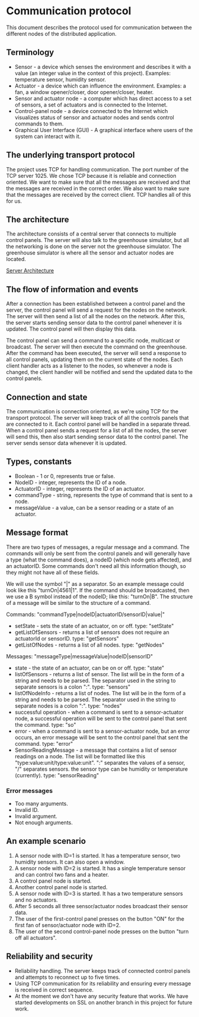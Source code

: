 # Communication protocol

This document describes the protocol used for communication between the different nodes of the
distributed application.

## Terminology

* Sensor - a device which senses the environment and describes it with a value (an integer value in
  the context of this project). Examples: temperature sensor, humidity sensor.
* Actuator - a device which can influence the environment. Examples: a fan, a window opener/closer,
  door opener/closer, heater.
* Sensor and actuator node - a computer which has direct access to a set of sensors, a set of
  actuators and is connected to the Internet.
* Control-panel node - a device connected to the Internet which visualizes status of sensor and
  actuator nodes and sends control commands to them.
* Graphical User Interface (GUI) - A graphical interface where users of the system can interact with
  it.

## The underlying transport protocol

The project uses TCP for handling communication. The port number of the TCP server 1025. We chose TCP because it is
reliable and connection oriented. We want to make sure that all the messages are received and that the messages are
received in the correct order. We also want to make sure that the messages are received by the correct client. TCP
handles all of this for us.

## The architecture

The architecture consists of a central server that connects to multiple control panels. The server will also
talk to the greenhouse simulator, but all the networking is done on the server not the greenhouse simulator. The
greenhouse simulator is where all the sensor and actuator nodes are located. 

[Server Architecture](images/GreenhouseServerArchitecture.png)

## The flow of information and events

After a connection has been established between a control panel and the server, the control panel will send a request
for the nodes on the network. The server will then send a list of all the nodes on the network. After this, the server
starts sending sensor data to the control panel whenever it is updated. The control panel will then display this data.

The control panel can send a command to a specific node, multicast or broadcast. The server will then execute the 
command on the greenhouse. After the command has been executed, the server will send a response to all control panels,
updating them on the current state of the nodes. Each client handler acts as a listener to the nodes, so whenever a node
is changed, the client handler will be notified and send the updated data to the control panels.


## Connection and state

The communication is connection oriented, as we're using TCP for the transport protocol. The server will keep track of
all the controls panels that are connected to it. Each control panel will be handled in a separate thread. When a 
control panel sends a request for a list of all the nodes, the server will send this, then also start sending 
sensor data to the control panel. The server sends sensor data whenever it is updated. 

## Types, constants

 * Boolean - 1 or 0, represents true or false.
 * NodeID - integer, represents the ID of a node.
 * ActuatorID - integer, represents the ID of an actuator.
 * commandType - string, represents the type of command that is sent to a node.
 * messageValue - a value, can be a sensor reading or a state of an actuator.

## Message format

There are two types of messages, a regular message and a command. The commands will only be sent from the control panels
and will generally have a type (what the command does), a nodeID (which node gets affected), and an actuatorID. Some
commands don't need all this information though, so they might not have all of these fields. 

We will use the symbol "|" as a separator. So an example message could look like this "turnOn|4561|1". If the command 
should be broadcasted, then we use a B symbol instead of the nodeID; like this: "turnOn|B". The structure of a message 
will be similar to the structure of a command.

Commands: "commandType|nodeID|actuatorID/sensorID|value|"
* setState - sets the state of an actuator, on or off. type: "setState"
* getListOfSensors - returns a list of sensors does not require an actuatorId or sensorID. type: "getSensors"
* getListOfNodes - returns a list of all nodes. type: "getNodes"

Messages: "messageType|messageValue|nodeID|sensorID"
* state - the state of an actuator, can be on or off. type: "state"
* listOfSensors - returns a list of sensor. The list will be in the form of a string and needs to be parsed.
    The separator used in the string to separate sensors is a colon ":". type: "sensors"
* listOfNodeInfo - returns a list of nodes. The list will be in the form of a string and needs to be parsed.
    The separator used in the string to separate nodes is a colon ":". type: "nodes"
* successful operation - when a command is sent to a sensor-actuator node, a successful operation will be sent to
    the control panel that sent the command. type: "so"
* error - when a command is sent to a sensor-actuator node, but an error occurs, an error message will be sent to
    the control panel that sent the command. type: "error"
* SensorReadingMessage - a message that contains a list of sensor readings on a node. The list will be formatted like
    this "type:value:unit/type:value:unit". ":" separates the values of a sensor, "/" separates
    sensors. the sensor type can be humidity or temperature (currently). type: "sensorReading"

### Error messages
 

* Too many arguments.
* Invalid ID.
* Invalid argument.
* Not enough arguments.

## An example scenario

1. A sensor node with ID=1 is started. It has a temperature sensor, two humidity sensors. It can
   also open a window.
2. A sensor node with ID=2 is started. It has a single temperature sensor and can control two fans
   and a heater.
3. A control panel node is started.
4. Another control panel node is started.
5. A sensor node with ID=3 is started. It has a two temperature sensors and no actuators.
6. After 5 seconds all three sensor/actuator nodes broadcast their sensor data.
7. The user of the first-control panel presses on the button "ON" for the first fan of
   sensor/actuator node with ID=2.
8. The user of the second control-panel node presses on the button "turn off all actuators".

## Reliability and security

* Reliability handling. The server keeps track of connected control panels
  and attempts to reconnect up to five times.
* Using TCP communication for its reliability and ensuring every message is
  received in correct sequence.
* At the moment we don't have any security feature that works. We have started
  developments on SSL on another branch in this project for future work.


